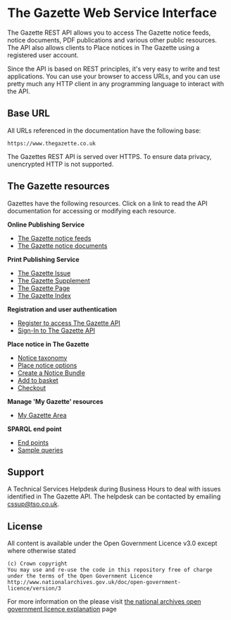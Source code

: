 # The Gazette Web Service Interface #

The Gazette REST API allows you to access The Gazette notice feeds, notice documents, PDF publications and various other public resources. The API also allows clients to Place notices in The Gazette using a registered user account.

Since the API is based on REST principles, it's very easy to write and test applications. You can use your browser to access URLs, and you can use pretty much any HTTP client in any programming language to interact with the API.

## Base URL ##

All URLs referenced in the documentation have the following base:

	https://www.thegazette.co.uk

The Gazettes REST API is served over HTTPS. To ensure data privacy, unencrypted HTTP is not supported.

## The Gazette resources ##

Gazettes have the following resources. Click on a link to read the API documentation for accessing or modifying each resource.

**Online Publishing Service**

* [The Gazette notice feeds](notice/notice-feed.md)
* [The Gazette notice documents](notice/notice.md)

**Print Publishing Service**

* [The Gazette Issue](publication/issue.md)
* [The Gazette Supplement](publication/supplement.md)
* [The Gazette Page](publication/page.md)
* [The Gazette Index](publication/index.md)
 
**Registration and user authentication**

* [Register to access The Gazette API](authentication/registration.md)
* [Sign-In to The Gazette API](authentication/sign-in.md)

**Place notice in The Gazette**

* [Notice taxonomy](notice/notice-taxonomy.md)
* [Place notice options](mygazette/place-options.md)  
* [Create a Notice Bundle](mygazette/create-bundle.md)  
* [Add to basket](basket/add-to-basket.md) 
* [Checkout](basket/checkout.md) 


**Manage 'My Gazette' resources**

* [My Gazette Area](mygazette/mygazette.md) 

**SPARQL end point**

* [End points](sparql/sparql.md)
* [Sample queries](sparql/sample-queries.md) 

## Support ##

A Technical Services Helpdesk during Business Hours to deal with issues identified in The Gazette API. 
The helpdesk can be contacted by emailing [cssup@tso.co.uk](mailto:cssup@tso.co.uk).

## License ##

All content is available under the Open Government Licence v3.0 except where otherwise stated
	
	(c) Crown copyright
	You may use and re-use the code in this repository free of charge under the terms of the Open Government Licence
	http://www.nationalarchives.gov.uk/doc/open-government-licence/version/3

For more information on the please visit [the national archives open government licence explanation](http://www.nationalarchives.gov.uk/doc/open-government-licence/version/3) page
